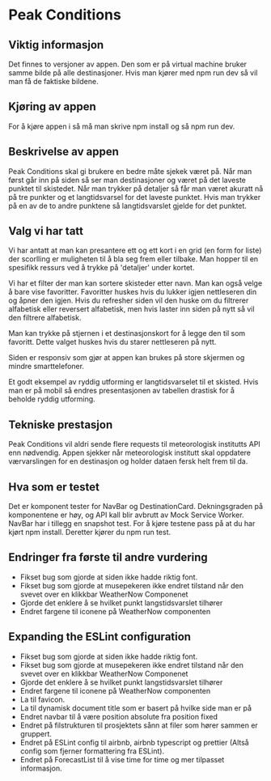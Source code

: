 # Peak Conditions

## Viktig informasjon

Det finnes to versjoner av appen. Den som er på virtual machine bruker samme bilde på alle destinasjoner. Hvis man kjører med npm run dev så vil man få de faktiske bildene.

## Kjøring av appen

For å kjøre appen i så må man skrive npm install og så npm run dev.

## Beskrivelse av appen

Peak Conditions skal gi brukere en bedre måte sjekek været på. Når man først går inn på siden så ser man destinasjoner og været på det laveste punktet til skistedet. Når man trykker på detaljer så får man været akuratt nå på tre punkter og et langtidsvarsel for det laveste punktet. Hvis man trykker på en av de to andre punktene så langtidsvarslet gjelde for det punktet.

## Valg vi har tatt

Vi har antatt at man kan presantere ett og ett kort i en grid (en form for liste) der scorlling er muligheten til å bla seg frem eller tilbake. Man hopper til en spesifikk ressurs ved å trykke på 'detaljer' under kortet.

Vi har et filter der man kan sortere skisteder etter navn. Man kan også velge å bare vise favoritter. Favoritter huskes hvis du lukker igjen nettleseren din og åpner den igjen. Hvis du refresher siden vil den huske om du filtrerer alfabetisk eller reversert alfabetisk, men hvis laster inn siden på nytt så vil den filtrere alfabetisk.

Man kan trykke på stjernen i et destinasjonskort for å legge den til som favoritt. Dette valget huskes hvis du starer nettleseren på nytt.

Siden er responsiv som gjør at appen kan brukes på store skjermen og mindre smarttelefoner.

Et godt eksempel av ryddig utforming er langtidsvarselet til et skisted. Hvis man er på mobil så endres presentasjonen av tabellen drastisk for å beholde ryddig utforming.

## Tekniske prestasjon

Peak Conditions vil aldri sende flere requests til meteorologisk institutts API enn nødvendig. Appen sjekker når meteorologisk institutt skal oppdatere værvarslingen for en destinasjon og holder dataen fersk helt frem til da.

## Hva som er testet

Det er komponent tester for NavBar og DestinationCard. Dekningsgraden på komponentene er høy, og API kall blir avbrutt av Mock Service Worker. NavBar har i tillegg en snapshot test. For å kjøre testene pass på at du har kjørt npm install. Deretter kjører du npm run test.

## Endringer fra første til andre vurdering

- Fikset bug som gjorde at siden ikke hadde riktig font.
- Fikset bug som gjorde at musepekeren ikke endret tilstand når den svevet over en klikkbar WeatherNow Componenet
- Gjorde det enklere å se hvilket punkt langstidsvarslet tilhører
- Endret fargene til iconene på WeatherNow componenten

## Expanding the ESLint configuration

- Fikset bug som gjorde at siden ikke hadde riktig font.
- Fikset bug som gjorde at musepekeren ikke endret tilstand når den svevet over en klikkbar WeatherNow Componenet
- Gjorde det enklere å se hvilket punkt langstidsvarslet tilhører
- Endret fargene til iconene på WeatherNow componenten
- La til favicon.
- La til dynamisk document title som er basert på hvilke side man er på
- Endret navbar til å være position absolute fra position fixed
- Endret på filstrukturen til prosjektets sånn at filer som hører sammen er gruppert.
- Endret på ESLint config til airbnb, airbnb typescript og prettier (Altså config som fjerner formattering fra ESLint).
- Endret på ForecastList til å vise time for time og mer tilpasset informasjon.
